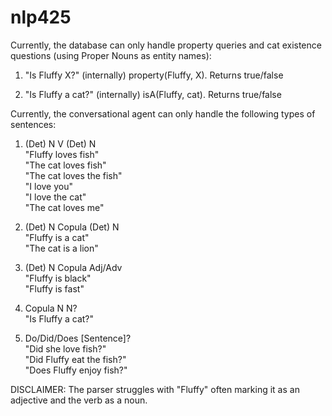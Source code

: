 # nlp425

Currently, the database can only handle property queries and cat existence questions (using Proper Nouns as entity names):
1. "Is Fluffy X?"
(internally) property(Fluffy, X).
Returns true/false

2. "Is Fluffy a cat?"
(internally) isA(Fluffy, cat).
Returns true/false

Currently, the conversational agent can only handle the following types of sentences:

1. (Det) N V (Det) N<br>
"Fluffy loves fish"<br>
"The cat loves fish"<br>
"The cat loves the fish"<br>
"I love you"<br>
"I love the cat"<br>
"The cat loves me"<br>

2. (Det) N Copula (Det) N<br>
"Fluffy is a cat"<br>
"The cat is a lion"<br>

3. (Det) N Copula Adj/Adv<br>
"Fluffy is black"<br>
"Fluffy is fast"<br>

4. Copula N N?<br>
"Is Fluffy a cat?"<br>

5. Do/Did/Does [Sentence]?<br>
"Did she love fish?"<br>
"Did Fluffy eat the fish?"<br>
"Does Fluffy enjoy fish?"<br>

DISCLAIMER: The parser struggles with "Fluffy" often marking it as an adjective and the verb as a noun.<br>
